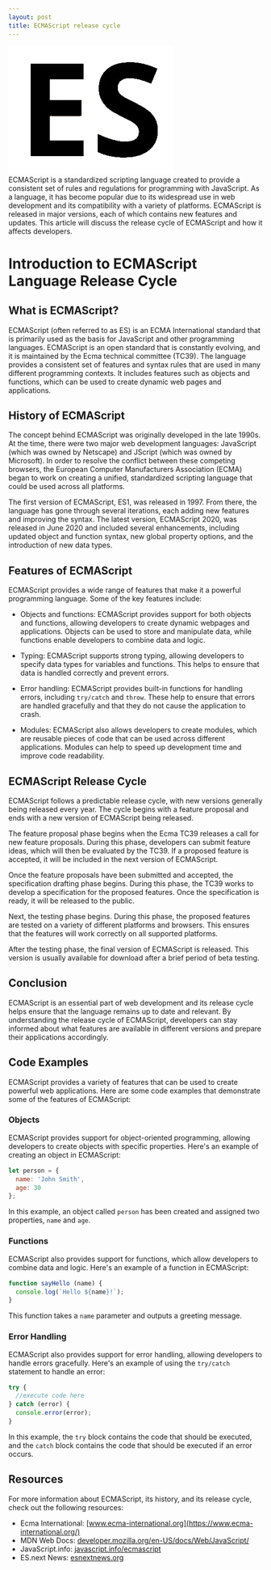 ```yaml
---
layout: post
title: ECMAScript release cycle
---
```

<div class="row">
    <div class="col-sm-2">
        <img src="/images/ecmascript-logo.png" alt="ecmascript logo"/>
    </div>
    <div class="col-sm-10">
       ECMAScript is a standardized scripting language created to provide a consistent set of rules and regulations for programming with JavaScript. As a language, it has become popular due to its widespread use in web development and its compatibility with a variety of platforms. ECMAScript is released in major versions, each of which contains new features and updates. This article will discuss the release cycle of ECMAScript and how it affects developers.
    </div>
</div>


# Introduction to ECMAScript Language Release Cycle

## What is ECMAScript?

ECMAScript (often referred to as ES) is an ECMA International standard that is primarily used as the basis for JavaScript and other programming languages. ECMAScript is an open standard that is constantly evolving, and it is maintained by the Ecma technical committee (TC39). The language provides a consistent set of features and syntax rules that are used in many different programming contexts. It includes features such as objects and functions, which can be used to create dynamic web pages and applications.

## History of ECMAScript

The concept behind ECMAScript was originally developed in the late 1990s. At the time, there were two major web development languages: JavaScript (which was owned by Netscape) and JScript (which was owned by Microsoft). In order to resolve the conflict between these competing browsers, the European Computer Manufacturers Association (ECMA) began to work on creating a unified, standardized scripting language that could be used across all platforms.

The first version of ECMAScript, ES1, was released in 1997. From there, the language has gone through several iterations, each adding new features and improving the syntax. The latest version, ECMAScript 2020, was released in June 2020 and included several enhancements, including updated object and function syntax, new global property options, and the introduction of new data types.

## Features of ECMAScript

ECMAScript provides a wide range of features that make it a powerful programming language. Some of the key features include:

- Objects and functions: ECMAScript provides support for both objects and functions, allowing developers to create dynamic webpages and applications. Objects can be used to store and manipulate data, while functions enable developers to combine data and logic.

- Typing: ECMAScript supports strong typing, allowing developers to specify data types for variables and functions. This helps to ensure that data is handled correctly and prevent errors.

- Error handling: ECMAScript provides built-in functions for handling errors, including `try/catch` and `throw`. These help to ensure that errors are handled gracefully and that they do not cause the application to crash.

- Modules: ECMAScript also allows developers to create modules, which are reusable pieces of code that can be used across different applications. Modules can help to speed up development time and improve code readability.

## ECMAScript Release Cycle

ECMAScript follows a predictable release cycle, with new versions generally being released every year. The cycle begins with a feature proposal and ends with a new version of ECMAScript being released.

The feature proposal phase begins when the Ecma TC39 releases a call for new feature proposals. During this phase, developers can submit feature ideas, which will then be evaluated by the TC39. If a proposed feature is accepted, it will be included in the next version of ECMAScript.

Once the feature proposals have been submitted and accepted, the specification drafting phase begins. During this phase, the TC39 works to develop a specification for the proposed features. Once the specification is ready, it will be released to the public.

Next, the testing phase begins. During this phase, the proposed features are tested on a variety of different platforms and browsers. This ensures that the features will work correctly on all supported platforms.

After the testing phase, the final version of ECMAScript is released. This version is usually available for download after a brief period of beta testing.

## Conclusion

ECMAScript is an essential part of web development and its release cycle helps ensure that the language remains up to date and relevant. By understanding the release cycle of ECMAScript, developers can stay informed about what features are available in different versions and prepare their applications accordingly.

## Code Examples

ECMAScript provides a variety of features that can be used to create powerful web applications. Here are some code examples that demonstrate some of the features of ECMAScript:

### Objects

ECMAScript provides support for object-oriented programming, allowing developers to create objects with specific properties. Here's an example of creating an object in ECMAScript:
```javascript
let person = {
  name: 'John Smith',
  age: 30
};
```
In this example, an object called `person` has been created and assigned two properties, `name` and `age`.

### Functions

ECMAScript also provides support for functions, which allow developers to combine data and logic. Here's an example of a function in ECMAScript:
```javascript
function sayHello (name) {
  console.log(`Hello ${name}!`);
}
```
This function takes a `name` parameter and outputs a greeting message.

### Error Handling

ECMAScript also provides support for error handling, allowing developers to handle errors gracefully. Here's an example of using the `try/catch` statement to handle an error:
```javascript
try {
  //execute code here
} catch (error) {
  console.error(error);
}
```
In this example, the `try` block contains the code that should be executed, and the `catch` block contains the code that should be executed if an error occurs.

## Resources

For more information about ECMAScript, its history, and its release cycle, check out the following resources:

- Ecma International: [www.ecma-international.org](https://www.ecma-international.org/)
- MDN Web Docs: [developer.mozilla.org/en-US/docs/Web/JavaScript/](https://developer.mozilla.org/en-US/docs/Web/JavaScript/)
- JavaScript.info: [javascript.info/ecmascript](https://javascript.info/ecmascript)
- ES.next News: [esnextnews.org](https://esnextnews.org/)
